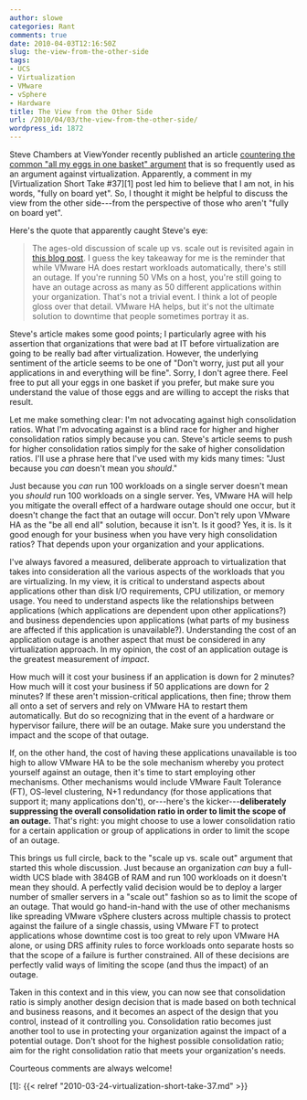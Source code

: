 ```yaml
---
author: slowe
categories: Rant
comments: true
date: 2010-04-03T12:16:50Z
slug: the-view-from-the-other-side
tags:
- UCS
- Virtualization
- VMware
- vSphere
- Hardware
title: The View from the Other Side
url: /2010/04/03/the-view-from-the-other-side/
wordpress_id: 1872
---
```


Steve Chambers at ViewYonder recently published an article [countering the common "all my eggs in one basket" argument](http://viewyonder.com/2010/03/28/dont-be-a-chicken-cram-your-eggs-into-vsphere-on-ucs/) that is so frequently used as an argument against virtualization. Apparently, a comment in my [Virtualization Short Take #37][1] post led him to believe that I am not, in his words, "fully on board yet". So, I thought it might be helpful to discuss the view from the other side---from the perspective of those who aren't "fully on board yet".

Here's the quote that apparently caught Steve's eye:

>The ages-old discussion of scale up vs. scale out is revisited again in [this blog post](http://itsjustanotherlayer.com/2010/03/scale-up-or-scale-out%e2%84%a2/). I guess the key takeaway for me is the reminder that while VMware HA does restart workloads automatically, there's still an outage. If you're running 50 VMs on a host, you're still going to have an outage across as many as 50 different applications within your organization. That's not a trivial event. I think a lot of people gloss over that detail. VMware HA helps, but it's not the ultimate solution to downtime that people sometimes portray it as.

Steve's article makes some good points; I particularly agree with his assertion that organizations that were bad at IT before virtualization are going to be really bad after virtualization. However, the underlying sentiment of the article seems to be one of "Don't worry, just put all your applications in and everything will be fine". Sorry, I don't agree there. Feel free to put all your eggs in one basket if you prefer, but make sure you understand the value of those eggs and are willing to accept the risks that result.

Let me make something clear: I'm not advocating against high consolidation ratios. What I'm advocating against is a blind race for higher and higher consolidation ratios simply because you can. Steve's article seems to push for higher consolidation ratios simply for the sake of higher consolidation ratios. I'll use a phrase here that I've used with my kids many times: "Just because you _can_ doesn't mean you _should_."

Just because you _can_ run 100 workloads on a single server doesn't mean you _should_ run 100 workloads on a single server. Yes, VMware HA will help you mitigate the overall effect of a hardware outage should one occur, but it doesn't change the fact that an outage will occur. Don't rely upon VMware HA as the "be all end all" solution, because it isn't. Is it good? Yes, it is. Is it good enough for your business when you have very high consolidation ratios? That depends upon your organization and your applications.

I've always favored a measured, deliberate approach to virtualization that takes into consideration all the various aspects of the workloads that you are virtualizing. In my view, it is critical to understand aspects about applications other than disk I/O requirements, CPU utilization, or memory usage. You need to understand aspects like the relationships between applications (which applications are dependent upon other applications?) and business dependencies upon applications (what parts of my business are affected if this application is unavailable?). Understanding the cost of an application outage is another aspect that must be considered in any virtualization approach. In my opinion, the cost of an application outage is the greatest measurement of _impact_.

How much will it cost your business if an application is down for 2 minutes? How much will it cost your business if 50 applications are down for 2 minutes? If these aren't mission-critical applications, then fine; throw them all onto a set of servers and rely on VMware HA to restart them automatically. But do so recognizing that in the event of a hardware or hypervisor failure, there _will_ be an outage. Make sure you understand the impact and the scope of that outage.

If, on the other hand, the cost of having these applications unavailable is too high to allow VMware HA to be the sole mechanism whereby you protect yourself against an outage, then it's time to start employing other mechanisms. Other mechanisms would include VMware Fault Tolerance (FT), OS-level clustering, N+1 redundancy (for those applications that support it; many applications don't), or---here's the kicker---**deliberately suppressing the overall consolidation ratio in order to limit the scope of an outage.** That's right: you might choose to use a lower consolidation ratio for a certain application or group of applications in order to limit the scope of an outage.

This brings us full circle, back to the "scale up vs. scale out" argument that started this whole discussion. Just because an organization _can_ buy a full-width UCS blade with 384GB of RAM and run 100 workloads on it doesn't mean they should. A perfectly valid decision would be to deploy a larger number of smaller servers in a "scale out" fashion so as to limit the scope of an outage. That would go hand-in-hand with the use of other mechanisms like spreading VMware vSphere clusters across multiple chassis to protect against the failure of a single chassis, using VMware FT to protect applications whose downtime cost is too great to rely upon VMware HA alone, or using DRS affinity rules to force workloads onto separate hosts so that the scope of a failure is further constrained. All of these decisions are perfectly valid ways of limiting the scope (and thus the impact) of an outage.

Taken in this context and in this view, you can now see that consolidation ratio is simply another design decision that is made based on both technical and business reasons, and it becomes an aspect of the design that you control, instead of it controlling you. Consolidation ratio becomes just another tool to use in protecting your organization against the impact of a potential outage. Don't shoot for the highest possible consolidation ratio; aim for the right consolidation ratio that meets your organization's needs.

Courteous comments are always welcome!

[1]: {{< relref "2010-03-24-virtualization-short-take-37.md" >}}
